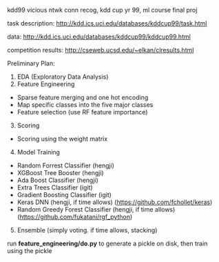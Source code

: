 kdd99
vicious ntwk conn recog, kdd cup yr 99,  ml course final proj

task description: http://kdd.ics.uci.edu/databases/kddcup99/task.html

data: http://kdd.ics.uci.edu/databases/kddcup99/kddcup99.html

competition results: http://cseweb.ucsd.edu/~elkan/clresults.html

Preliminary Plan:
1. EDA (Exploratory Data Analysis)
2. Feature Engineering
- Sparse feature merging and one hot encoding
- Map specific classes into the five major classes
- Feature selection (use RF feature importance)
3. Scoring
- Scoring using the weight matrix
4. Model Training
- Random Forrest Classifier (hengji)
- XGBoost Tree Booster (hengji)
- Ada Boost Classifier (hengji)
- Extra Trees Classifier (igit)
- Gradient Boosting Classifier (igit)
- Keras DNN (hengji, if time allows) (https://github.com/fchollet/keras)
- Random Greedy Forest Classifier (hengji, if time allows) (https://github.com/fukatani/rgf_python)
5. Ensemble (simply voting. if time allows, stacking)


run **feature_engineering/do.py** to generate a pickle on disk, then train using the pickle
